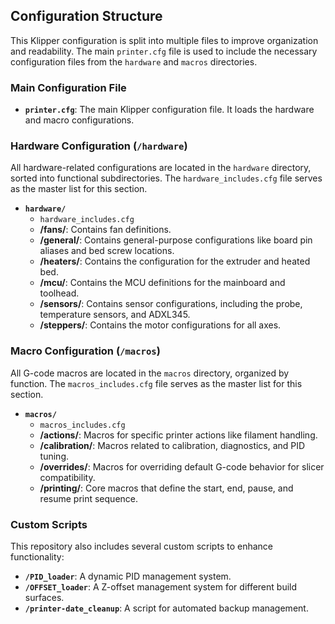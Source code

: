 ## Configuration Structure

This Klipper configuration is split into multiple files to improve organization and readability. The main `printer.cfg` file is used to include the necessary configuration files from the `hardware` and `macros` directories.

### Main Configuration File

-   **`printer.cfg`**: The main Klipper configuration file. It loads the hardware and macro configurations.

### Hardware Configuration (`/hardware`)

All hardware-related configurations are located in the `hardware` directory, sorted into functional subdirectories. The `hardware_includes.cfg` file serves as the master list for this section.

-   **`hardware/`**
    -   `hardware_includes.cfg`
    -   **/fans/**: Contains fan definitions.
    -   **/general/**: Contains general-purpose configurations like board pin aliases and bed screw locations.
    -   **/heaters/**: Contains the configuration for the extruder and heated bed.
    -   **/mcu/**: Contains the MCU definitions for the mainboard and toolhead.
    -   **/sensors/**: Contains sensor configurations, including the probe, temperature sensors, and ADXL345.
    -   **/steppers/**: Contains the motor configurations for all axes.

### Macro Configuration (`/macros`)

All G-code macros are located in the `macros` directory, organized by function. The `macros_includes.cfg` file serves as the master list for this section.

-   **`macros/`**
    -   `macros_includes.cfg`
    -   **/actions/**: Macros for specific printer actions like filament handling.
    -   **/calibration/**: Macros related to calibration, diagnostics, and PID tuning.
    -   **/overrides/**: Macros for overriding default G-code behavior for slicer compatibility.
    -   **/printing/**: Core macros that define the start, end, pause, and resume print sequence.

### Custom Scripts

This repository also includes several custom scripts to enhance functionality:

-   **`/PID_loader`**: A dynamic PID management system.
-   **`/OFFSET_loader`**: A Z-offset management system for different build surfaces.
-   **`/printer-date_cleanup`**: A script for automated backup management.
